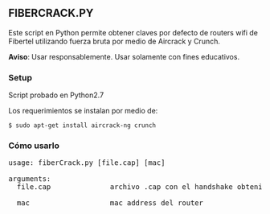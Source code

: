 ## FIBERCRACK.PY

Este script en Python permite obtener claves por defecto de routers wifi de Fibertel utilizando fuerza bruta por medio de Aircrack y Crunch.

**Aviso**: Usar responsablemente. Usar solamente con fines educativos.

### Setup

Script probado en Python2.7

Los requerimientos se instalan por medio de:

```
$ sudo apt-get install aircrack-ng crunch
```

### Cómo usarlo
<pre>
usage: fiberCrack.py [file.cap] [mac]

arguments:
  file.cap              archivo .cap con el handshake obtenido previamente
  
  mac                   mac address del router

</pre>